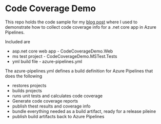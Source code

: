 # Code Coverage Demo
This repo holds the code sample for my [blog post](https://abelsquidhead.com/index.php/2019/04/13/getting-code-coverage-info-for-a-net-core-app-in-azure-pipelines/) where I used to demonstrate how to collect code coverage info for a .net core app in Azure Pipelines. 

Included are
* asp.net core web app - CodeCoverageDemo.Web
* ms test project - CodeCoverageDemo.MSTest.Tests
* yml build file - azure-pipelines.yml

The azure-pipelines.yml defines a build definition for Azure Pipelines that does the following
* restores projects
* builds projects
* runs unit tests and calculates code coverage
* Generate code coverage reports
* publish thest results and coverage info
* bundle everything needed as a build artifact, ready for a release pileine
* publish build artifacts back to Azure Pipelines



